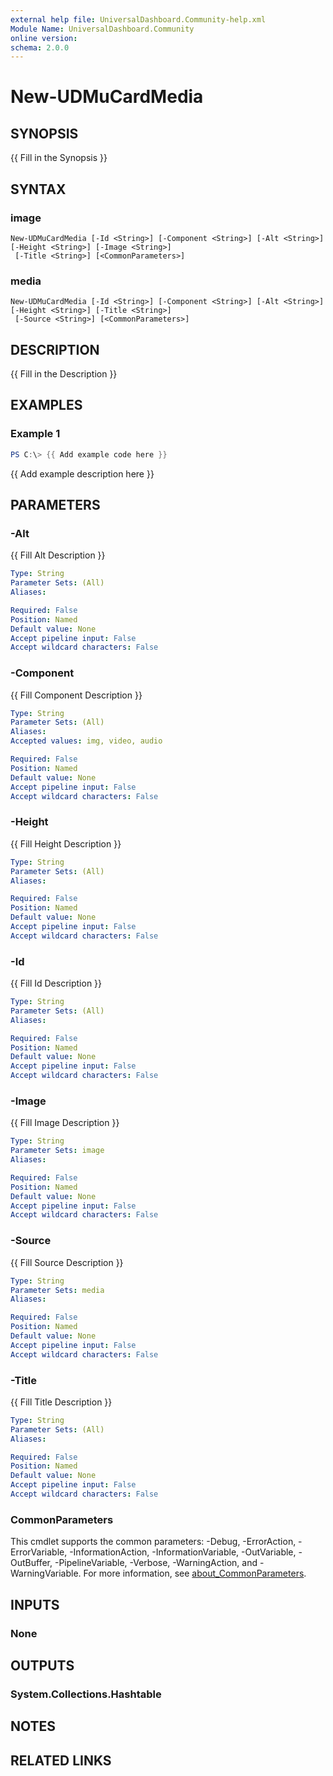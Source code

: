```yaml
---
external help file: UniversalDashboard.Community-help.xml
Module Name: UniversalDashboard.Community
online version:
schema: 2.0.0
---
```


# New-UDMuCardMedia

## SYNOPSIS
{{ Fill in the Synopsis }}

## SYNTAX

### image
```
New-UDMuCardMedia [-Id <String>] [-Component <String>] [-Alt <String>] [-Height <String>] [-Image <String>]
 [-Title <String>] [<CommonParameters>]
```

### media
```
New-UDMuCardMedia [-Id <String>] [-Component <String>] [-Alt <String>] [-Height <String>] [-Title <String>]
 [-Source <String>] [<CommonParameters>]
```

## DESCRIPTION
{{ Fill in the Description }}

## EXAMPLES

### Example 1
```powershell
PS C:\> {{ Add example code here }}
```

{{ Add example description here }}

## PARAMETERS

### -Alt
{{ Fill Alt Description }}

```yaml
Type: String
Parameter Sets: (All)
Aliases:

Required: False
Position: Named
Default value: None
Accept pipeline input: False
Accept wildcard characters: False
```

### -Component
{{ Fill Component Description }}

```yaml
Type: String
Parameter Sets: (All)
Aliases:
Accepted values: img, video, audio

Required: False
Position: Named
Default value: None
Accept pipeline input: False
Accept wildcard characters: False
```

### -Height
{{ Fill Height Description }}

```yaml
Type: String
Parameter Sets: (All)
Aliases:

Required: False
Position: Named
Default value: None
Accept pipeline input: False
Accept wildcard characters: False
```

### -Id
{{ Fill Id Description }}

```yaml
Type: String
Parameter Sets: (All)
Aliases:

Required: False
Position: Named
Default value: None
Accept pipeline input: False
Accept wildcard characters: False
```

### -Image
{{ Fill Image Description }}

```yaml
Type: String
Parameter Sets: image
Aliases:

Required: False
Position: Named
Default value: None
Accept pipeline input: False
Accept wildcard characters: False
```

### -Source
{{ Fill Source Description }}

```yaml
Type: String
Parameter Sets: media
Aliases:

Required: False
Position: Named
Default value: None
Accept pipeline input: False
Accept wildcard characters: False
```

### -Title
{{ Fill Title Description }}

```yaml
Type: String
Parameter Sets: (All)
Aliases:

Required: False
Position: Named
Default value: None
Accept pipeline input: False
Accept wildcard characters: False
```

### CommonParameters
This cmdlet supports the common parameters: -Debug, -ErrorAction, -ErrorVariable, -InformationAction, -InformationVariable, -OutVariable, -OutBuffer, -PipelineVariable, -Verbose, -WarningAction, and -WarningVariable. For more information, see [about_CommonParameters](http://go.microsoft.com/fwlink/?LinkID=113216).

## INPUTS

### None

## OUTPUTS

### System.Collections.Hashtable

## NOTES

## RELATED LINKS
